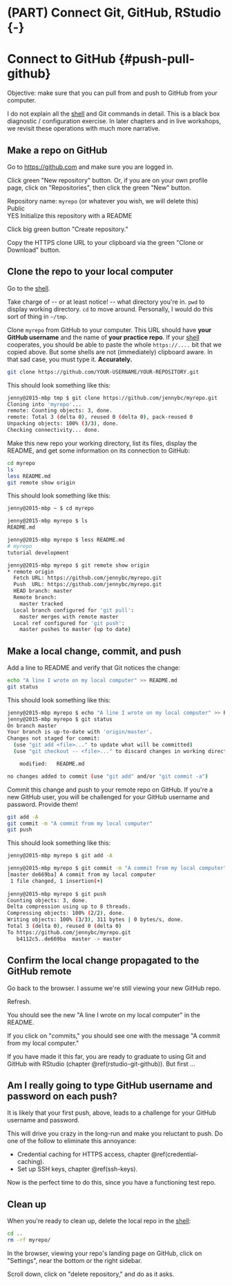 # (PART) Connect Git, GitHub, RStudio {-} 

# Connect to GitHub {#push-pull-github}

Objective: make sure that you can pull from and push to GitHub from your computer.

I do not explain all the [shell](http://stat545.com/git09_shell.html) and Git commands in detail. This is a black box diagnostic / configuration exercise. In later chapters and in live workshops, we revisit these operations with much more narrative.

## Make a repo on GitHub

Go to <https://github.com> and make sure you are logged in.

Click green "New repository" button. Or, if you are on your own profile page, click on "Repositories", then click the green "New" button.

Repository name: `myrepo` (or whatever you wish, we will delete this)  
Public  
YES Initialize this repository with a README

Click big green button "Create repository."

Copy the HTTPS clone URL to your clipboard via the green "Clone or Download" button.

## Clone the repo to your local computer

Go to the [shell](http://stat545.com/git09_shell.html).

Take charge of -- or at least notice! -- what directory you're in. `pwd` to display working directory. `cd` to move around. Personally, I would do this sort of thing in `~/tmp`.

Clone `myrepo` from GitHub to your computer. This URL should have **your GitHub username** and the name of **your practice repo**. If your [shell](http://stat545.com/git09_shell.html) cooperates, you should be able to paste the whole `https://....` bit that we copied above. But some shells are not (immediately) clipboard aware. In that sad case, you must type it. **Accurately.**

``` sh
git clone https://github.com/YOUR-USERNAME/YOUR-REPOSITORY.git
```
        
This should look something like this:

``` sh
jenny@2015-mbp tmp $ git clone https://github.com/jennybc/myrepo.git
Cloning into 'myrepo'...
remote: Counting objects: 3, done.
remote: Total 3 (delta 0), reused 0 (delta 0), pack-reused 0
Unpacking objects: 100% (3/3), done.
Checking connectivity... done.
```

Make this new repo your working directory, list its files, display the README, and get some information on its connection to GitHub:

``` sh
cd myrepo
ls
less README.md
git remote show origin
```

This should look something like this:

``` sh
jenny@2015-mbp ~ $ cd myrepo

jenny@2015-mbp myrepo $ ls
README.md

jenny@2015-mbp myrepo $ less README.md 
# myrepo
tutorial development

jenny@2015-mbp myrepo $ git remote show origin
* remote origin
  Fetch URL: https://github.com/jennybc/myrepo.git
  Push  URL: https://github.com/jennybc/myrepo.git
  HEAD branch: master
  Remote branch:
    master tracked
  Local branch configured for 'git pull':
    master merges with remote master
  Local ref configured for 'git push':
    master pushes to master (up to date)
```

## Make a local change, commit, and push

Add a line to README and verify that Git notices the change:

``` sh
echo "A line I wrote on my local computer" >> README.md
git status
```

This should look something like this:

``` bash
jenny@2015-mbp myrepo $ echo "A line I wrote on my local computer" >> README.md
jenny@2015-mbp myrepo $ git status
On branch master
Your branch is up-to-date with 'origin/master'.
Changes not staged for commit:
  (use "git add <file>..." to update what will be committed)
  (use "git checkout -- <file>..." to discard changes in working directory)

	modified:   README.md

no changes added to commit (use "git add" and/or "git commit -a")
```

Commit this change and push to your remote repo on GitHub. If you're a new GitHub user, you will be challenged for your GitHub username and password. Provide them!

``` sh
git add -A
git commit -m "A commit from my local computer"
git push
```

This should look something like this:

``` sh
jenny@2015-mbp myrepo $ git add -A

jenny@2015-mbp myrepo $ git commit -m "A commit from my local computer"
[master de669ba] A commit from my local computer
 1 file changed, 1 insertion(+)
 
jenny@2015-mbp myrepo $ git push
Counting objects: 3, done.
Delta compression using up to 8 threads.
Compressing objects: 100% (2/2), done.
Writing objects: 100% (3/3), 311 bytes | 0 bytes/s, done.
Total 3 (delta 0), reused 0 (delta 0)
To https://github.com/jennybc/myrepo.git
   b4112c5..de669ba  master -> master
```

## Confirm the local change propagated to the GitHub remote

Go back to the browser. I assume we're still viewing your new GitHub repo.

Refresh.

You should see the new "A line I wrote on my local computer" in the README.

If you click on "commits," you should see one with the message "A commit from my local computer."

If you have made it this far, you are ready to graduate to using Git and GitHub with RStudio (chapter \@ref(rstudio-git-github)). But first ...

## Am I really going to type GitHub username and password on each push?

It is likely that your first push, above, leads to a challenge for your GitHub username and password.

This will drive you crazy in the long-run and make you reluctant to push. Do one of the follow to eliminate this annoyance:

  * Credential caching for HTTPS access, chapter \@ref(credential-caching).
  * Set up SSH keys, chapter \@ref(ssh-keys).

Now is the perfect time to do this, since you have a functioning test repo.

## Clean up

When you're ready to clean up, delete the local repo in the [shell](http://stat545.com/git09_shell.html):

``` sh
cd ..
rm -rf myrepo/
```

In the browser, viewing your repo's landing page on GitHub, click on "Settings", near the bottom or the right sidebar.

Scroll down, click on "delete repository," and do as it asks.
